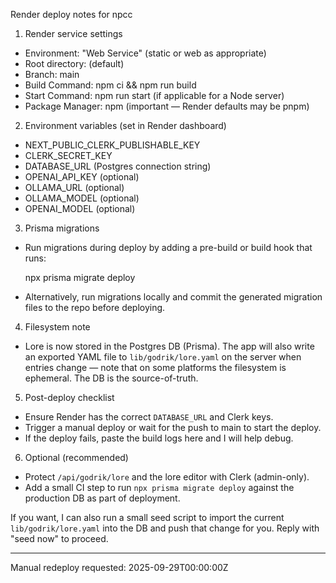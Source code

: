 Render deploy notes for npcc

1) Render service settings
- Environment: "Web Service" (static or web as appropriate)
- Root directory: (default)
- Branch: main
- Build Command: npm ci && npm run build
- Start Command: npm run start (if applicable for a Node server)
- Package Manager: npm (important — Render defaults may be pnpm)

2) Environment variables (set in Render dashboard)
- NEXT_PUBLIC_CLERK_PUBLISHABLE_KEY
- CLERK_SECRET_KEY
- DATABASE_URL (Postgres connection string)
- OPENAI_API_KEY (optional)
- OLLAMA_URL (optional)
- OLLAMA_MODEL (optional)
- OPENAI_MODEL (optional)

3) Prisma migrations
- Run migrations during deploy by adding a pre-build or build hook that runs:

  npx prisma migrate deploy

- Alternatively, run migrations locally and commit the generated migration files to the repo before deploying.

4) Filesystem note
- Lore is now stored in the Postgres DB (Prisma). The app will also write an exported YAML file to `lib/godrik/lore.yaml` on the server when entries change — note that on some platforms the filesystem is ephemeral. The DB is the source-of-truth.

5) Post-deploy checklist
- Ensure Render has the correct `DATABASE_URL` and Clerk keys.
- Trigger a manual deploy or wait for the push to main to start the deploy.
- If the deploy fails, paste the build logs here and I will help debug.

6) Optional (recommended)
- Protect `/api/godrik/lore` and the lore editor with Clerk (admin-only).
- Add a small CI step to run `npx prisma migrate deploy` against the production DB as part of deployment.

If you want, I can also run a small seed script to import the current `lib/godrik/lore.yaml` into the DB and push that change for you. Reply with "seed now" to proceed.

---

Manual redeploy requested: 2025-09-29T00:00:00Z
